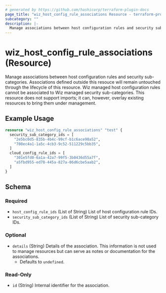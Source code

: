 ```yaml
---
# generated by https://github.com/hashicorp/terraform-plugin-docs
page_title: "wiz_host_config_rule_associations Resource - terraform-provider-wiz"
subcategory: ""
description: |-
  Manage associations between host configuration rules and security sub-categories. Associations defined outside this resouce will remain untouched through the lifecycle of this resource. Wiz managed host configuration rules cannot be associated to Wiz managed security sub-categories. This resource does not support imports; it can, however, overlay existing resources to bring them under management.
---
```


# wiz_host_config_rule_associations (Resource)

Manage associations between host configuration rules and security sub-categories. Associations defined outside this resouce will remain untouched through the lifecycle of this resource. Wiz managed host configuration rules cannot be associated to Wiz managed security sub-categories. This resource does not support imports; it can, however, overlay existing resources to bring them under management.

## Example Usage

```terraform
resource "wiz_host_config_rule_associations" "test" {
  security_sub_category_ids = [
    "2e5bc0d5-835b-4b4c-99cf-b1c6ace90a52",
    "708ec4a1-1a5c-4cb3-9c52-511229c5bb35",
  ]
  cloud_config_rule_ids = [
    "301e5fd0-6a1a-42a7-99f5-3b0436d55a7f",
    "a5fbd955-ed78-445a-827a-06d6cbe5aab2",
  ]
}
```

<!-- schema generated by tfplugindocs -->
## Schema

### Required

- `host_config_rule_ids` (List of String) List of host configuration rule IDs.
- `security_sub_category_ids` (List of String) List of security sub-category IDs.

### Optional

- `details` (String) Details of the association. This information is not used to manage resources but can serve as notes or documentation for the associations.
    - Defaults to `undefined`.

### Read-Only

- `id` (String) Internal identifier for the association.


